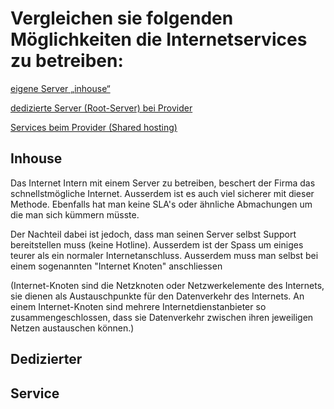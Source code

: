 <h1>Vergleichen sie folgenden Möglichkeiten die Internetservices zu betreiben:</h1>

[eigene Server „inhouse“](#inhouse)

[dedizierte Server (Root-Server) bei Provider](#Dedizierter)

[Services beim Provider (Shared hosting)](#Services)



<h2>Inhouse</h2>

Das Internet Intern mit einem Server zu betreiben, beschert der Firma das schnellstmögliche Internet. Ausserdem ist es auch viel sicherer mit dieser Methode. Ebenfalls hat man keine SLA's oder ähnliche Abmachungen um die man sich kümmern müsste.

Der Nachteil dabei ist jedoch, dass man seinen Server selbst Support bereitstellen muss (keine Hotline). Ausserdem ist der Spass um einiges teurer als ein normaler Internetanschluss. Ausserdem muss man selbst bei einem sogenannten "Internet Knoten" anschliessen 

(Internet-Knoten sind die Netzknoten oder Netzwerkelemente des Internets, sie dienen als Austauschpunkte für den Datenverkehr des Internets. An einem Internet-Knoten sind mehrere Internetdienstanbieter so zusammengeschlossen, dass sie Datenverkehr zwischen ihren jeweiligen Netzen austauschen können.)
<h2>Dedizierter</h2>

<h2>Service</h2>

